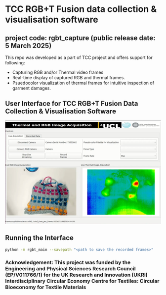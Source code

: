 # TCC RGB+T Fusion data collection & visualisation software

## project code: rgbt_capture (public release date: 5 March 2025)

This repo was developed as a part of TCC project and offers support for following:

- Capturing RGB and/or Thermal video frames
- Real-time display of captured RGB and thermal frames.
- Psuedocolor visualization of thermal frames for intuitive inspection of garment damages.

## User Interface for TCC RGB+T Fusion Data Collection & Visualisation Software

<img src="images/image.png" alt="User interface for TCC RGB+T Fusion data collection & visualisation software" width=720/>

## Running the Interface

``` bash
python -m rgbt_main --savepath "<path to save the recorded frames>"
```

### Acknowledgement: This project was funded by the Engineering and Physical Sciences Research Council (EP/V011766/1) for the UK Research and Innovation (UKRI) Interdisciplinary Circular Economy Centre for Textiles: Circular Bioeconomy for Textile Materials
